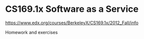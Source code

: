# CS169.1x Software as a Service

https://www.edx.org/courses/BerkeleyX/CS169.1x/2012_Fall/info

Homework and exercises